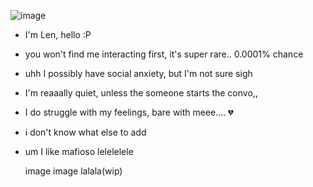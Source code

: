 ![image](https://cdn.discordapp.com/attachments/895643942836637717/1408169416209993889/Untitled89_20250822032118.png?ex=68a8c377&is=68a771f7&hm=6e72dbf0c00bfb6072667f02881218da8c82365154f68a83c6dcc2f5ea30554b&)

- I'm Len, hello :P
- you won't find me interacting first, it's super rare.. 0.0001% chance
- uhh I possibly have social anxiety, but I'm not sure sigh
- I'm reaaally quiet, unless the someone starts the convo,,
- I do struggle with my feelings, bare with meee.... 💔
- i don't know what else to add
- um I like mafioso lelelelele

  image image lalala(wip)
  
<!--
**don-sonnellino/don-sonnellino** is a ✨ _special_ ✨ repository because its `README.md` (this file) appears on your GitHub profile.

Here are some ideas to get you started:

- 🔭 I’m currently working on ...
- 🌱 I’m currently learning ...
- 👯 I’m looking to collaborate on ...
- 🤔 I’m looking for help with ...
- 💬 Ask me about ...
- 📫 How to reach me: ...
- 😄 Pronouns: ...
- ⚡ Fun fact: ...
-->
